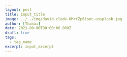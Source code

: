 ```yaml
---
layout: post
title: input_title
image: ../../img/david-clode-KMrYZp6ismc-unsplash.jpg
author: [Thanai]
date: 2021-00-00T00:00:00.000Z
draft: true
tags:
  - tag_name
excerpt: input_excerpt
---
```


<!-- prettier-ignore-start -->

<!-- prettier-ignore-end -->
